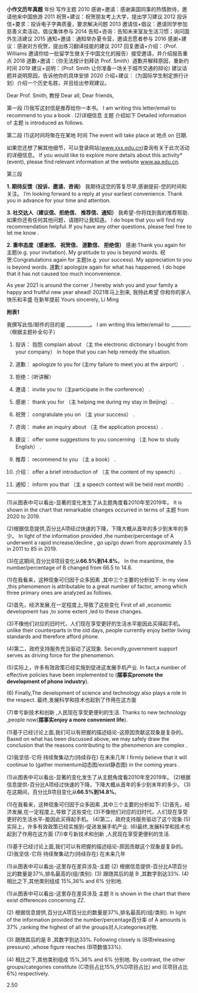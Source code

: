 



**小作文历年真题**
年份 写作主题
2010 感谢+邀请：感谢美国同事的热情款待，邀请他来中国旅游
2011 祝贺+建议：祝贺朋友考上大学，提出学习建议
2012 投诉信+要求：投诉电子字典质量，要求解决问题
2013 邀请信+倡议：邀请同学参加慈善义卖活动，倡议集体参与
2014 告知+咨询：告知未来室友生活习惯；询问国外生活建议
2015 通知+邀请：通知举办夏令营，邀请志愿者参与
2016 感谢+建议：感谢对方祝贺，提出练习翻译技能的建议
2017 回复邀请+介绍：（Prof. Williams 邀请你给一批留学生做关于中国文化的报告）接受邀请，并介绍报告重点
2018 道歉+邀请：（你无法按计划拜访 Prof. Smith）道歉并解释原因，重新约时间
2019 建议+说明：（Prof. Smith 让你准备一场关于城市交通的辩论) 建议话题并说明原因，告诉他你的具体安排
2020 介绍+建议： (为国际学生制定旅行计划）介绍一个历史名胜，并且给出参观建议。

 

Dear Prof. Smith,  教授
Dear all,
Dear friends,

第一段
(1)我写这封信是推荐给你一本书。 
I am writing this letter/email to  recommend to you a book  .
(2)详细信息 主题 介绍如下 
Detailed information of 主题 is introduced as follows.



第二段
(1)这时间将聚在在某地 时间
The event will take place at 地点 on 日期. 

如果您还想了解其他细节，可以登录网站(www.xxx.edu.cn)查询有关于此次活动的详细信息。
If you would like to explore more details about this activity*(event), please find
relevant information at the website www.aa.edu.cn.




第三段

**1. 期待反馈（投诉、邀请、咨询）**
我期待这您的答复尽早,感谢提前-您的时间和关注。
I’m looking forward to a reply at your earliest convenience. Thank you in advance for your time and attention.


**3. 社交达人（建议信、拒绝信、 推荐信、通知）**
我希望-你将找到我的推荐帮助.如果你还有任何其他问题，请随时让我知道。
I do hope that you will find my recommendation helpful.
 If you have any other questions, please feel free to let me know .


**2. 重申态度（感谢信、 祝贺信、 道歉信、 拒绝信）**
感谢:Thank you again for 主题(e.g. your invitation). My gratitude to you is beyond words.
祝贺:Congratulations again for 主题(e.g. your success). My appreciation to you is beyond words.
道歉:I apologize again for what has happened. I do hope that it has not caused too much inconvenience.


As year 2021 is around the corner ,I hereby wish you and your family a happy and fruitful new year ahead!
2021年马上到来, 我特此希望 你和你的家人 快乐和丰盛 在新年提前
                                                Yours sincerely,
                                                  Li Ming







**附表1**

我撰写此信/邮件的目的是 __________。
I am writing this letter/email to ________.（根据主题补全句子）

1) 投诉： 抱怨
complain about （主 the electronic dictionary I bought from your company）
 in hope that you can help remedy the situation.

2) 道歉： apologize to you for (主my failure to meet you at the airport） .

3) 拒绝：（听讲解）

4) 邀请： invite you to（主participate in the conference） .


5) 感谢： thank you for  （主 helping me during my stay in Beijing） .

6) 祝贺： congratulate you on （主 your success） .


7) 咨询： make an inquiry about （主 the application process）.

8) 建议： offer some suggestions to you concerning （主 how to study English） .

9) 推荐： recommend to you  （主 a book） .

10) 介绍： offer a brief introduction of （主 the content of my speech） .

11) 通知： inform you that （主 a speech contest will be held next month） .









-------------------------------------------------------------------------------------------------------------




(1)从图表中可以看出-显著的变化发生了从主题角度看2010年至2019年。
It is shown in the chart that remarkable changes occurred in terms of 主题 from 2020 to 2019.

(2)根据信息提供,百分比A项经过快速的下降，下降大概从首年的多少到末年的多少。
In light of the information provided ,the number/percentage of A underwent a rapid increase/decline ,
go up/go down from approximately 3.5 in 2011 to 85 in 2019.

(3)在这期间,百分比B项目变化从**66.5%**到**14.8%**。
In the meantime, the number/percentage of B changed from 66.5 to 14.8.







(1)在我看来，这种现象可归因于众多因素 ,其中三个主要的分析如下:
In my view ,this phenomenon is attributable to  a great number of factor,
among which three primary ones are  analyzed as follows.

(2)首先，经济发展,在一定程度上,导致了这些变化 
First of all ,economic development has ,to some extent ,led to these changes.

(3)不像他们对应的旧时代，人们现在享受更好的生活水平能因此买得起手机。
unlike their counterparts in the old days, people currently enjoy better living standards and therefore  afford phone.


(4)第二，政府支持服务充当驱动了这现象.
Secondly,government support serves as  driving force for the phenomenon.


(5)实际上，许多有效政策已经实施到促进这发展手机产业.
In fact,a number of effective policies have been implemented to (**摆事实promote the development of phone industry**).

  
(6) Finally,The development of science and technology also plays a role in the respect.
最终,发展科学和技术也起到了作用在这方面



(7)幸亏新技术和创新 ,人民现在享受更便利的生活.
Thanks to new technology   ,people now(**摆事实enjoy a more convenient life**).




(1)基于已经讨论上面,我们可以有把握的描述结论-这原因贡献这现象是复杂的。
Based on what has been discussed above, 
we may safely draw the conclusion  that the reasons contributing to  the phenomenon are complex .


 
(2)我坚信-它将 持续聚集动力(持续存在) 在未来几年
I firmly believe  that it will continue to (gather momentum动态图/exist静态图) in the coming years . 






(1)从图表中可以看出-显著的变化发生了从主题角度看2010年至2019年。
(2)根据信息提供-百分比A项经过快速的下降，下降大概从首年的多少到末年的多少。
(3)在这期间，百分比B项目变化从**66.5%**到**14.8%**。

(1)在我看来，这种现象可归因于众多因素 ,其中三个主要的分析如下:
(2)首先，经济发展,在一定程度上,导致了这些变化 
(3)不像他们对应的旧时代，人们现在享受更好的生活水平-能因此买得起手机。
(4)第二，政府支持服务驱动了这个现象
(5)实际上，许多有效政策已经实施到-促进发展手机产业.
(6)最终,发展科学和技术也起到了作用在这方面
(7))幸亏新技术和创新 ,人民现在享受更便利的生活.

(1)基于已经讨论上面,我们可以有把握的描述结论-原因贡献这个现象是复杂的。
(2)我坚信-它将 持续聚集动力(持续存在) 在未来几年

(1)从图表中可以看出-这里存在差异涉及-主题
(2) 根据信息提供-百分比A项百分比的数量是37%,排名最高的(组/类别).
(3) 跟随其后的是 B ,其数字到达33%. 
(4) 相比之下,其他类别组成 15%,36% and 6% 分别地.

(1)从图表中可以看出-这里存在差异涉及 主题
It is shown in the chart that there exist differences concerning  ZZ.

(2) 根据信息提供,百分比A项百分比的数量是37%,排名最高的(组/类别).
In light of the information provided the number/percentage百分率  of A amounts is 37%
,ranking the highest of all the groups对人/categories对物.
 
(3) 跟随其后的是 B ,其数字到达33%.
Following closely is (B项releasing pressure) ,whose figure reaches (B项数值33%).
 
(4) 相比之下,其他类别组成 15%,36% and 6% 分别地.
By contrast, the other groups/categories constitute (C项目占比15%,9%D项目占比) and (E项目占比6%) respectively.







2.50








